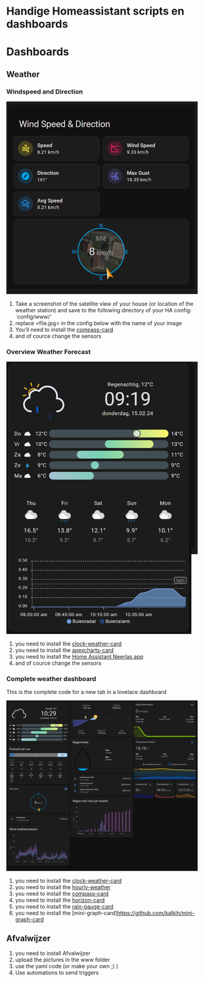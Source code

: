 # Handige Homeassistant scripts en dashboards


# Dashboards

## Weather

### Windspeed and Direction

![windspeed and direction](/Dashboards/LoveLace/Weather/Windspeed_and_direction.png "windspeed and direction")

1. Take a screenshot of the satellite view of your house (or location of the weather station) and save to the following directory of your HA config: `config/www/'
2. replace <file.jpg> in the config below with the name of your image
3. You'll need to install the [compass-card](https://github.com/tomvanswam/compass-card)
4. and of cource change the sensors

### Overview Weather Forecast

![overview weather forecast](/Dashboards/LoveLace/Weather/Overview_Weather_forecast.png "overview weather forecast")

1. you need to install the [clock-weather-card](https://github.com/pkissling/clock-weather-card)
2. you need to install the [apexcharts-card](https://github.com/RomRider/apexcharts-card)
3. you need to install the [Home Assistant Neerlas app](https://github.com/aex351/home-assistant-neerslag-app)
4. and of cource change the sensors

### Complete weather dashboard

This is the complete code for a new tab in a lovelace dashboard

![complete weather dashboard](/Dashboards/LoveLace/Weather/Complete_weather_dashboard.png "complete weather dashboard")

1. you need to install the [clock-weather-card](https://github.com/pkissling/clock-weather-card)
2. you need to install the [hourly-weather](https://github.com/decompil3d/lovelace-hourly-weather)
3. you need to install the [compass-card](https://github.com/tomvanswam/compass-card)
4. you need to install the [horizon-card](https://github.com/rejuvenate/lovelace-horizon-card/)
5. you need to install the [rain-gauge-card](https://github.com/t1gr0u/rain-gauge-card)
6. you need to install the [mini-graph-card]https://github.com/kalkih/mini-graph-card


## Afvalwijzer

1. you need to install Afvalwijzer
2. upload the pictures in the www folder
3. use the yaml code (or make your own ;) )
4. Use automations to send triggers